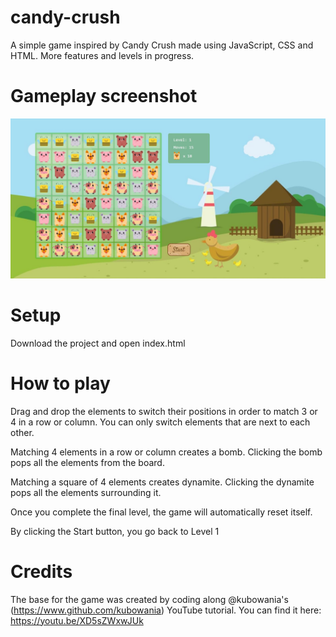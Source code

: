 # candy-crush
A simple game inspired by Candy Crush made using JavaScript, CSS and HTML. More features and levels in progress.

# Gameplay screenshot
![Screenshot](gameplay.jpg)

# Setup
Download the project and open index.html

# How to play
Drag and drop the elements to switch their positions in order to match 3 or 4 in a row or column. You can only switch elements that are next to each other. 

Matching 4 elements in a row or column creates a bomb. Clicking the bomb pops all the elements from the board. 

Matching a square of 4 elements creates dynamite. Clicking the dynamite pops all the elements surrounding it.

Once you complete the final level, the game will automatically reset itself. 

By clicking the Start button, you go back to Level 1

# Credits
The base for the game was created by coding along @kubowania's (https://www.github.com/kubowania) YouTube tutorial. You can find it here: https://youtu.be/XD5sZWxwJUk
